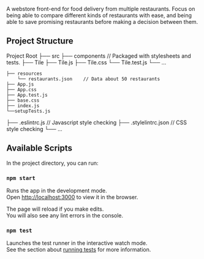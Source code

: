 A webstore front-end for food delivery from multiple restaurants. Focus on being able to compare different kinds of restaurants with ease, and being able to save promising restaurants before making a decision between them.

## Project Structure
Project Root
├── src
    ├── components              // Packaged with stylesheets and tests.
        ├── Tile
            ├── Tile.js
            ├── Tile.css
            └── Tile.test.js
        └── ...

     
    ├── resources
        └── restaurants.json    // Data about 50 restaurants
    ├── App.js
    ├── App.css
    ├── App.test.js
    ├── base.css
    ├── index.js
    └──setupTests.js
├── .eslintrc.js                // Javascript style checking
├── .stylelintrc.json           // CSS style checking
└── ...
        

## Available Scripts

In the project directory, you can run:

### `npm start`

Runs the app in the development mode.<br />
Open [http://localhost:3000](http://localhost:3000) to view it in the browser.

The page will reload if you make edits.<br />
You will also see any lint errors in the console.

### `npm test`

Launches the test runner in the interactive watch mode.<br />
See the section about [running tests](https://facebook.github.io/create-react-app/docs/running-tests) for more information.
